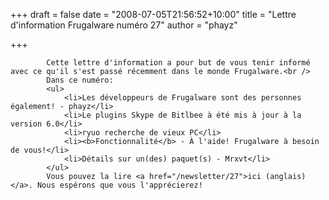 
+++
draft = false
date = "2008-07-05T21:56:52+10:00"
title = "Lettre d'information Frugalware numéro 27"
author = "phayz"

+++

            Cette lettre d'information a pour but de vous tenir informé avec ce qu'il s'est passé récemment dans le monde Frugalware.<br />
            Dans ce numéro:
            <ul>
                <li>Les développeurs de Frugalware sont des personnes également! - phayz</li>
                <li>Le plugins Skype de Bitlbee à été mis à jour à la version 6.0</li>
                <li>ryuo recherche de vieux PC</li>
                <li><b>Fonctionnalité</b> - À l'aide! Frugalware à besoin de vous!</li>
                <li>Détails sur un(des) paquet(s) - Mrxvt</li>
            </ul>
            Vous pouvez la lire <a href="/newsletter/27">ici (anglais)</a>. Nous espérons que vous l'apprécierez!
            
        